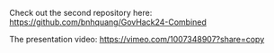 Check out the second repository here: https://github.com/bnhquang/GovHack24-Combined

The presentation video: https://vimeo.com/1007348907?share=copy